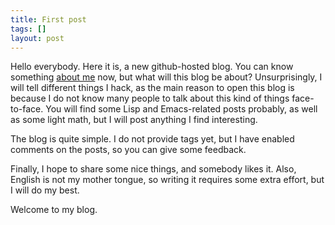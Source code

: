 ```yaml
---
title: First post
tags: []
layout: post
---
```


Hello everybody. Here it is, a new github-hosted blog. You can know
something [about me](/about.html) now, but what will this blog be
about? Unsurprisingly, I will tell different things I hack, as the
main reason to open this blog is because I do not know many people to
talk about this kind of things face-to-face. You will find some Lisp
and Emacs-related posts probably, as well as some light math, but I
will post anything I find interesting.

The blog is quite simple. I do not provide tags yet, but I have
enabled comments on the posts, so you can give some feedback.

Finally, I hope to share some nice things, and somebody likes
it. Also, English is not my mother tongue, so writing it requires some
extra effort, but I will do my best.

Welcome to my blog.

